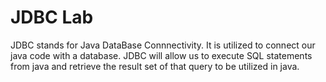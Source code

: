 # JDBC Lab

JDBC stands for Java DataBase Connnectivity. It is utilized to connect our java code with a database. JDBC will allow us to execute SQL statements from java and retrieve the result set of that query to be utilized in java.
